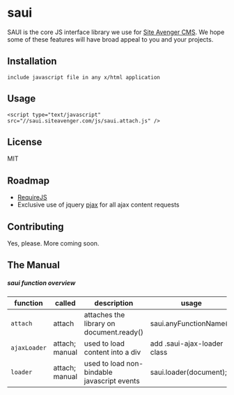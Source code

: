 saui
=============

SAUI is the core JS interface library we use for [Site Avenger CMS](http://www.siteavenger.com/).  We hope some of these features will have broad appeal to you and your projects. 



Installation
-----------

    include javascript file in any x/html application
    
Usage
-----------

	<script type="text/javascript" src="//saui.siteavenger.com/js/saui.attach.js" />

License
-----
MIT

Roadmap
------------
* [RequireJS](http://requirejs.org/)
* Exclusive use of jquery [pjax](https://github.com/defunkt/jquery-pjax) for all ajax content requests

Contributing
------------

Yes, please. More coming soon.

The Manual
------------

##### saui function overview

function | called | description | usage
----|---------|------------|------------
`attach` | attach | attaches the library on document.ready()  | saui.anyFunctionName();
`ajaxLoader` | attach; manual | used to load content into a div | add .saui-ajax-loader class
`loader` | attach; manual | used to load non-bindable javascript events | saui.loader(document);
